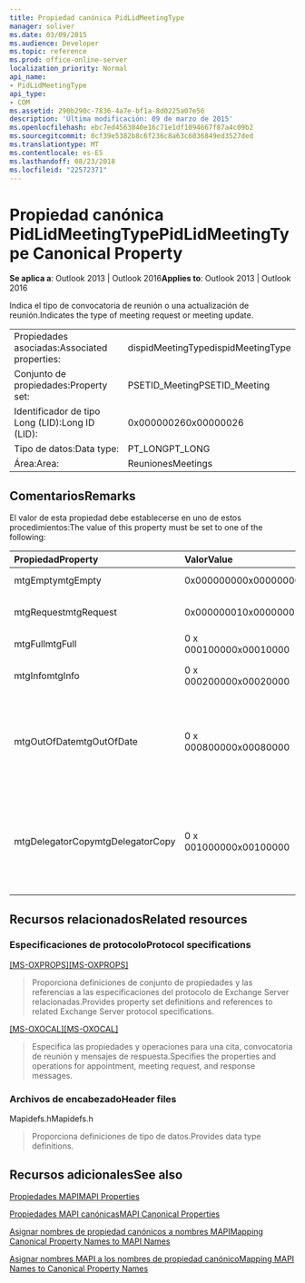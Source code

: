```yaml
---
title: Propiedad canónica PidLidMeetingType
manager: soliver
ms.date: 03/09/2015
ms.audience: Developer
ms.topic: reference
ms.prod: office-online-server
localization_priority: Normal
api_name:
- PidLidMeetingType
api_type:
- COM
ms.assetid: 290b290c-7836-4a7e-bf1a-8d0225a07e56
description: 'Última modificación: 09 de marzo de 2015'
ms.openlocfilehash: ebc7ed4563040e16c71e1df1094667f87a4c09b2
ms.sourcegitcommit: 0cf39e5382b8c6f236c8a63c6036849ed3527ded
ms.translationtype: MT
ms.contentlocale: es-ES
ms.lasthandoff: 08/23/2018
ms.locfileid: "22572371"
---
```

# <a name="pidlidmeetingtype-canonical-property"></a><span data-ttu-id="f336c-103">Propiedad canónica PidLidMeetingType</span><span class="sxs-lookup"><span data-stu-id="f336c-103">PidLidMeetingType Canonical Property</span></span>

  
  
<span data-ttu-id="f336c-104">**Se aplica a**: Outlook 2013 | Outlook 2016</span><span class="sxs-lookup"><span data-stu-id="f336c-104">**Applies to**: Outlook 2013 | Outlook 2016</span></span> 
  
<span data-ttu-id="f336c-105">Indica el tipo de convocatoria de reunión o una actualización de reunión.</span><span class="sxs-lookup"><span data-stu-id="f336c-105">Indicates the type of meeting request or meeting update.</span></span>
  
|||
|:-----|:-----|
|<span data-ttu-id="f336c-106">Propiedades asociadas:</span><span class="sxs-lookup"><span data-stu-id="f336c-106">Associated properties:</span></span>  <br/> |<span data-ttu-id="f336c-107">dispidMeetingType</span><span class="sxs-lookup"><span data-stu-id="f336c-107">dispidMeetingType</span></span>  <br/> |
|<span data-ttu-id="f336c-108">Conjunto de propiedades:</span><span class="sxs-lookup"><span data-stu-id="f336c-108">Property set:</span></span>  <br/> |<span data-ttu-id="f336c-109">PSETID_Meeting</span><span class="sxs-lookup"><span data-stu-id="f336c-109">PSETID_Meeting</span></span>  <br/> |
|<span data-ttu-id="f336c-110">Identificador de tipo Long (LID):</span><span class="sxs-lookup"><span data-stu-id="f336c-110">Long ID (LID):</span></span>  <br/> |<span data-ttu-id="f336c-111">0x00000026</span><span class="sxs-lookup"><span data-stu-id="f336c-111">0x00000026</span></span>  <br/> |
|<span data-ttu-id="f336c-112">Tipo de datos:</span><span class="sxs-lookup"><span data-stu-id="f336c-112">Data type:</span></span>  <br/> |<span data-ttu-id="f336c-113">PT_LONG</span><span class="sxs-lookup"><span data-stu-id="f336c-113">PT_LONG</span></span>  <br/> |
|<span data-ttu-id="f336c-114">Área:</span><span class="sxs-lookup"><span data-stu-id="f336c-114">Area:</span></span>  <br/> |<span data-ttu-id="f336c-115">Reuniones</span><span class="sxs-lookup"><span data-stu-id="f336c-115">Meetings</span></span>  <br/> |
   
## <a name="remarks"></a><span data-ttu-id="f336c-116">Comentarios</span><span class="sxs-lookup"><span data-stu-id="f336c-116">Remarks</span></span>

<span data-ttu-id="f336c-117">El valor de esta propiedad debe establecerse en uno de estos procedimientos:</span><span class="sxs-lookup"><span data-stu-id="f336c-117">The value of this property must be set to one of the following:</span></span>
  
|<span data-ttu-id="f336c-118">**Propiedad**</span><span class="sxs-lookup"><span data-stu-id="f336c-118">**Property**</span></span>|<span data-ttu-id="f336c-119">**Valor**</span><span class="sxs-lookup"><span data-stu-id="f336c-119">**Value**</span></span>|<span data-ttu-id="f336c-120">**Descripción**</span><span class="sxs-lookup"><span data-stu-id="f336c-120">**Description**</span></span>|
|:-----|:-----|:-----|
|<span data-ttu-id="f336c-121">mtgEmpty</span><span class="sxs-lookup"><span data-stu-id="f336c-121">mtgEmpty</span></span>  <br/> |<span data-ttu-id="f336c-122">0x00000000</span><span class="sxs-lookup"><span data-stu-id="f336c-122">0x00000000</span></span>  <br/> |<span data-ttu-id="f336c-123">No se especifica.</span><span class="sxs-lookup"><span data-stu-id="f336c-123">Unspecified.</span></span>  <br/> |
|<span data-ttu-id="f336c-124">mtgRequest</span><span class="sxs-lookup"><span data-stu-id="f336c-124">mtgRequest</span></span>  <br/> |<span data-ttu-id="f336c-125">0x00000001</span><span class="sxs-lookup"><span data-stu-id="f336c-125">0x00000001</span></span>  <br/> |<span data-ttu-id="f336c-126">Convocatoria de reunión inicial.</span><span class="sxs-lookup"><span data-stu-id="f336c-126">Initial meeting request.</span></span>  <br/> |
|<span data-ttu-id="f336c-127">mtgFull</span><span class="sxs-lookup"><span data-stu-id="f336c-127">mtgFull</span></span>  <br/> |<span data-ttu-id="f336c-128">0 x 00010000</span><span class="sxs-lookup"><span data-stu-id="f336c-128">0x00010000</span></span>  <br/> |<span data-ttu-id="f336c-129">Actualización completa.</span><span class="sxs-lookup"><span data-stu-id="f336c-129">Full update.</span></span>  <br/> |
|<span data-ttu-id="f336c-130">mtgInfo</span><span class="sxs-lookup"><span data-stu-id="f336c-130">mtgInfo</span></span>  <br/> |<span data-ttu-id="f336c-131">0 x 00020000</span><span class="sxs-lookup"><span data-stu-id="f336c-131">0x00020000</span></span>  <br/> |<span data-ttu-id="f336c-132">Información de la actualización.</span><span class="sxs-lookup"><span data-stu-id="f336c-132">Informational update.</span></span>  <br/> |
|<span data-ttu-id="f336c-133">mtgOutOfDate</span><span class="sxs-lookup"><span data-stu-id="f336c-133">mtgOutOfDate</span></span>  <br/> |<span data-ttu-id="f336c-134">0 x 00080000</span><span class="sxs-lookup"><span data-stu-id="f336c-134">0x00080000</span></span>  <br/> |<span data-ttu-id="f336c-135">Una convocatoria de reunión más reciente o la actualización de la reunión se recibió después de éste.</span><span class="sxs-lookup"><span data-stu-id="f336c-135">A newer meeting request or meeting update was received after this one.</span></span>  <br/> |
|<span data-ttu-id="f336c-136">mtgDelegatorCopy</span><span class="sxs-lookup"><span data-stu-id="f336c-136">mtgDelegatorCopy</span></span>  <br/> |<span data-ttu-id="f336c-137">0 x 00100000</span><span class="sxs-lookup"><span data-stu-id="f336c-137">0x00100000</span></span>  <br/> |<span data-ttu-id="f336c-138">Esto se establece en la copia de la persona que delega cuando un objetos relacionados con la reunión de identificadores de delegado.</span><span class="sxs-lookup"><span data-stu-id="f336c-138">This is set on the delegator's copy when a delegate handles meeting-related objects.</span></span>  <br/> |
   
## <a name="related-resources"></a><span data-ttu-id="f336c-139">Recursos relacionados</span><span class="sxs-lookup"><span data-stu-id="f336c-139">Related resources</span></span>

### <a name="protocol-specifications"></a><span data-ttu-id="f336c-140">Especificaciones de protocolo</span><span class="sxs-lookup"><span data-stu-id="f336c-140">Protocol specifications</span></span>

<span data-ttu-id="f336c-141">[[MS-OXPROPS]](http://msdn.microsoft.com/library/f6ab1613-aefe-447d-a49c-18217230b148%28Office.15%29.aspx)</span><span class="sxs-lookup"><span data-stu-id="f336c-141">[[MS-OXPROPS]](http://msdn.microsoft.com/library/f6ab1613-aefe-447d-a49c-18217230b148%28Office.15%29.aspx)</span></span>
  
> <span data-ttu-id="f336c-142">Proporciona definiciones de conjunto de propiedades y las referencias a las especificaciones del protocolo de Exchange Server relacionadas.</span><span class="sxs-lookup"><span data-stu-id="f336c-142">Provides property set definitions and references to related Exchange Server protocol specifications.</span></span>
    
<span data-ttu-id="f336c-143">[[MS-OXOCAL]](http://msdn.microsoft.com/library/09861fde-c8e4-4028-9346-e7c214cfdba1%28Office.15%29.aspx)</span><span class="sxs-lookup"><span data-stu-id="f336c-143">[[MS-OXOCAL]](http://msdn.microsoft.com/library/09861fde-c8e4-4028-9346-e7c214cfdba1%28Office.15%29.aspx)</span></span>
  
> <span data-ttu-id="f336c-144">Especifica las propiedades y operaciones para una cita, convocatoria de reunión y mensajes de respuesta.</span><span class="sxs-lookup"><span data-stu-id="f336c-144">Specifies the properties and operations for appointment, meeting request, and response messages.</span></span>
    
### <a name="header-files"></a><span data-ttu-id="f336c-145">Archivos de encabezado</span><span class="sxs-lookup"><span data-stu-id="f336c-145">Header files</span></span>

<span data-ttu-id="f336c-146">Mapidefs.h</span><span class="sxs-lookup"><span data-stu-id="f336c-146">Mapidefs.h</span></span>
  
> <span data-ttu-id="f336c-147">Proporciona definiciones de tipo de datos.</span><span class="sxs-lookup"><span data-stu-id="f336c-147">Provides data type definitions.</span></span>
    
## <a name="see-also"></a><span data-ttu-id="f336c-148">Recursos adicionales</span><span class="sxs-lookup"><span data-stu-id="f336c-148">See also</span></span>



[<span data-ttu-id="f336c-149">Propiedades MAPI</span><span class="sxs-lookup"><span data-stu-id="f336c-149">MAPI Properties</span></span>](mapi-properties.md)
  
[<span data-ttu-id="f336c-150">Propiedades MAPI canónicas</span><span class="sxs-lookup"><span data-stu-id="f336c-150">MAPI Canonical Properties</span></span>](mapi-canonical-properties.md)
  
[<span data-ttu-id="f336c-151">Asignar nombres de propiedad canónicos a nombres MAPI</span><span class="sxs-lookup"><span data-stu-id="f336c-151">Mapping Canonical Property Names to MAPI Names</span></span>](mapping-canonical-property-names-to-mapi-names.md)
  
[<span data-ttu-id="f336c-152">Asignar nombres MAPI a los nombres de propiedad canónico</span><span class="sxs-lookup"><span data-stu-id="f336c-152">Mapping MAPI Names to Canonical Property Names</span></span>](mapping-mapi-names-to-canonical-property-names.md)

